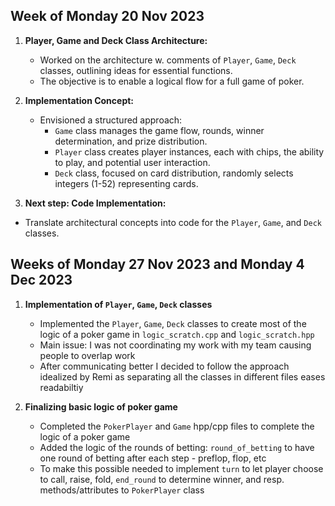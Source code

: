 ## Week of Monday 20 Nov 2023

1. **Player, Game and Deck Class Architecture:**
   - Worked on the architecture w. comments of `Player`, `Game`, `Deck` classes, outlining ideas for essential functions.
   - The objective is to enable a logical flow for a full game of poker.
  
2. **Implementation Concept:**
   - Envisioned a structured approach:
      - `Game` class manages the game flow, rounds, winner determination, and prize distribution.
      - `Player` class creates player instances, each with chips, the ability to play, and potential user interaction.
      - `Deck` class, focused on card distribution, randomly selects integers (1-52) representing cards.

3. **Next step: Code Implementation:**
  - Translate architectural concepts into code for the `Player`, `Game`, and `Deck` classes.

## Weeks of Monday 27 Nov 2023 and Monday 4 Dec 2023

1. **Implementation of `Player`, `Game`, `Deck` classes**
   - Implemented the `Player`, `Game`, `Deck` classes to create most of the logic of a poker game in `logic_scratch.cpp` and `logic_scratch.hpp`
   - Main issue: I was not coordinating my work with my team causing people to overlap work
   - After communicating better I decided to follow the approach idealized by Remi as separating all the classes in different files eases readabiltiy

2. **Finalizing basic logic of poker game**
   - Completed the `PokerPlayer` and `Game` hpp/cpp files to complete the logic of a poker game
   - Added the logic of the rounds of betting: `round_of_betting` to have one round of betting after each step - preflop, flop, etc
   - To make this possible needed to implement `turn` to let player choose to call, raise, fold, `end_round` to determine winner, and resp. methods/attributes to `PokerPlayer` class
